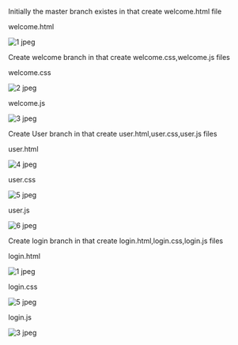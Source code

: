 Initially the master branch existes in that create welcome.html file

welcome.html

![1 jpeg](https://github.com/GedelaTriveni/Day-8_Task-1/assets/152489814/02c9ffe4-d7e3-4b83-aacf-f67d279b61c1)

Create welcome branch in that create welcome.css,welcome.js files

welcome.css

![2 jpeg](https://github.com/GedelaTriveni/Day-8_Task-1/assets/152489814/3d513705-93ba-4be5-9d8e-bf57673037d0)

welcome.js

![3 jpeg](https://github.com/GedelaTriveni/Day-8_Task-1/assets/152489814/8227b2ad-efc8-4f59-a363-78e8f269ef70)

Create User branch in that create user.html,user.css,user.js files

user.html

![4 jpeg](https://github.com/GedelaTriveni/Day-8_Task-1/assets/152489814/e10056a6-9a13-4f87-9dc7-3d8ea48dcc9f)

user.css

![5 jpeg](https://github.com/GedelaTriveni/Day-8_Task-1/assets/152489814/630f397f-96c0-40b9-b6bd-ec0b46162fcd)

user.js

![6 jpeg](https://github.com/GedelaTriveni/Day-8_Task-1/assets/152489814/903f2ca5-c9ae-4cad-9318-7fc0d2bd6e9a)

Create login branch in that create login.html,login.css,login.js files

login.html

![1 jpeg](https://github.com/GedelaTriveni/Day-8_Task-1/assets/152489814/86c618ef-5a68-490a-a14f-b10c1ddd4183)

login.css

![5 jpeg](https://github.com/GedelaTriveni/Day-8_Task-1/assets/152489814/c4949d47-5d76-4cd2-8b5f-41ecf3da0a19)

login.js

![3 jpeg](https://github.com/GedelaTriveni/Day-8_Task-1/assets/152489814/e38878c1-baa3-42d8-897b-16869f86681d)
